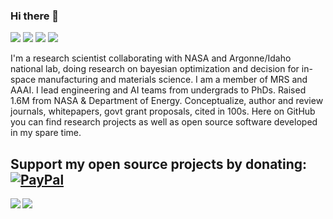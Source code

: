 ### Hi there 👋

[![](https://img.shields.io/badge/🌐website-gray?&style=for-the-badge)](http://www.hudwahab.com/)
[![](https://img.shields.io/badge/linkedin-%230077B5.svg?&style=for-the-badge&logo=linkedin&logoColor=white)](https://www.linkedin.com/in/hudwahab/)
[![](https://img.shields.io/badge/twitter-%230077B5.svg?&style=for-the-badge&logo=twitter&logoColor=white)](https://twitter.com/hudwahab)
[![](https://img.shields.io/badge/googlescholar-%234285F4.svg?&style=for-the-badge&logo=google-scholar&logoColor=white)](https://scholar.google.com/citations?user=OOlUKgwAAAAJ&hl=en)


I'm a research scientist collaborating with NASA and Argonne/Idaho national lab, doing research on bayesian optimization and decision for in-space manufacturing and materials science. I am a member of MRS and AAAI. I lead engineering and AI teams from undergrads to PhDs. Raised 1.6M from NASA & Department of Energy. Conceptualize, author and review journals, whitepapers, govt grant proposals, cited in 100s.
Here on GitHub you can find research projects as well as open source software developed in my spare time.

Support my open source projects by donating: [![PayPal](https://img.shields.io/badge/-PayPal.me-informational?style=flat&logo=PayPal&logoColor=white&link=https://paypal.me/hudwahab?country.x=US&locale.x=en_US)](https://paypal.me/hudwahab?country.x=US&locale.x=en_US)
---

<img align="left" src="https://github-readme-stats.vercel.app/api?username=hududed&count_private=true&show_icons=false&theme=default" />
<img align="left" src="https://github-readme-stats.vercel.app/api/top-langs/?username=hududed&theme=default&show_icons=true" />

